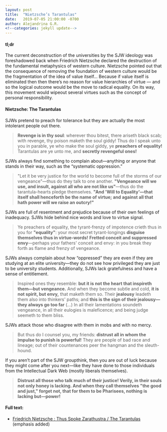 ```yaml
---
layout: post
title:  "Nietzsche’s Tarantulas"
date:   2019-07-05 21:00:00 -0700
author: Alejandrina G.R.
<!--categories: jekyll update-->
---
```

#### tl;dr 
The current deconstruction of the universities by the SJW ideology was foreshadowed back when Friedrich Nietzsche declared the destruction of the fundamental metaphysics of western culture. Nietzsche pointed out that the consequence of removing the foundation of western culture would be the fragmentation of the idea of value itself... Because if value itself is eliminated then then there’s no reason for value hierarchies of virtue — and so the logical outcome would be the move to radical equality. On its way, this movement would wipeout several virtues such as the concept of personal responsibility. 

#### Nietzsche: The Tarantulas

SJWs pretend to preach for tolerance but they are actually the most intolerant people out there.

> **Revenge is in thy soul**: wherever thou bitest, there ariseth black scab; with revenge, thy poison maketh the soul giddy!
Thus do I speak unto you in parable, ye who make the soul giddy, ye **preachers of equality!** Tarantulas are ye unto me, and **secretly revengeful ones!**

SJWs always find something to complain about—anything or anyone that stands in their way, such as the “systematic oppression.”

> "Let it be very justice for the world to become full of the storms of our vengeance"—thus do they talk to one another.
**"Vengeance will we use, and insult, against all who are not like us"**—thus do the tarantula-hearts pledge themselves.
**"And 'Will to Equality'—that itself shall henceforth be the name of virtue; and against all that hath power will we raise an outcry!"**

SJWs are full of resentment and prejudice because of their own feelings of inadequacy. SJWs hide behind nice words and love to virtue signal. 

> Ye preachers of equality, the tyrant-frenzy of impotence crieth thus in you for **"equality"**: your most secret tyrant-longings **disguise themselves thus in virtue-words!**
**Fretted conceit and suppressed envy**—perhaps your fathers' conceit and envy: in you break they forth as flame and frenzy of vengeance.

SJWs always complain about how “oppressed” they are even if they are studying at an elite university—they do not see how privileged they are just to be university students. Additionally, SJWs lack gratefulness and have a sense of entitlement.

>Inspired ones they resemble: **but it is not the heart that inspireth them—but vengeance.** And when they become subtle and cold, **it is not spirit, but envy,** that maketh them so.
Their **jealousy** leadeth them also into thinkers' paths; and **this is the sign of their jealousy—they always go too far** (...)
In all their lamentations soundeth vengeance, in all their eulogies is maleficence; and being judge seemeth to them bliss.

SJWs attack those who disagree with them in mobs and with no mercy. 

> But thus do I counsel you, my friends: **distrust all in whom the impulse to punish is powerful!**
They are people of bad race and lineage; out of their countenances peer the hangman and the sleuth-hound.

If you aren’t part of the SJW groupthink, then you are out of luck because they might come after you next—like they have done to those individuals from the Intellectual Dark Web (mostly liberals themselves). 

> **Distrust all those who talk much of their justice! Verily, in their souls not only honey is lacking.
And when they call themselves "the good and just," forget not, that for them to be Pharisees, nothing is lacking but—power!**

#### Full text: 
* [Friedrich Nietzsche : Thus Spoke Zarathustra / The Tarantulas](http://4umi.com/nietzsche/zarathustra/29) (emphasis added)
